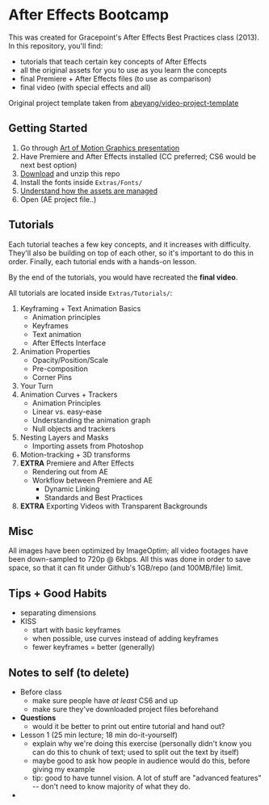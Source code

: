 # After Effects Bootcamp

This was created for Gracepoint's After Effects Best Practices class (2013). In this repository, you'll find:

- tutorials that teach certain key concepts of After Effects
- all the original assets for you to use as you learn the concepts
- final Premiere + After Effects files (to use as comparison)
- final video (with special effects and all)

Original project template taken from [abeyang/video-project-template][1]

## Getting Started

1. Go through [Art of Motion Graphics presentation][2]
2. Have Premiere and After Effects installed (CC preferred; CS6 would be next best option)
3. [Download][3] and unzip this repo
4. Install the fonts inside `Extras/Fonts/`
5. [Understand how the assets are managed][4]
6. Open (AE project file..)

## Tutorials

Each tutorial teaches a few key concepts, and it increases with difficulty. They'll also be building on top of each other, so it's important to do this in order. Finally, each tutorial ends with a hands-on lesson.

By the end of the tutorials, you would have recreated the **final video**.

All tutorials are located inside `Extras/Tutorials/`:

1. Keyframing + Text Animation Basics
	- Animation principles
	- Keyframes
	- Text animation
	- After Effects Interface
2. Animation Properties
	- Opacity/Position/Scale
	- Pre-composition
	- Corner Pins
3. Your Turn
4. Animation Curves + Trackers
	- Animation Principles
	- Linear vs. easy-ease
	- Understanding the animation graph
	- Null objects and trackers
5. Nesting Layers and Masks
	- Importing assets from Photoshop
6. Motion-tracking + 3D transforms
7. **EXTRA** Premiere and After Effects
	- Rendering out from AE
	- Workflow between Premiere and AE
		- Dynamic Linking
		- Standards and Best Practices
8. **EXTRA** Exporting Videos with Transparent Backgrounds

## Misc

All images have been optimized by ImageOptim; all video footages have been down-sampled to 720p @ 6kbps. All this was done in order to save space, so that it can fit under Github's 1GB/repo (and 100MB/file) limit.

## Tips + Good Habits

- separating dimensions
- KISS
	- start with basic keyframes
	- when possible, use curves instead of adding keyframes
	- fewer keyframes = better (generally)

## Notes to self (to delete)

- Before class
	- make sure people have *at least* CS6 and up
	- make sure they've downloaded project files beforehand
- **Questions**
	- would it be better to print out entire tutorial and hand out?
- Lesson 1 (25 min lecture; 18 min do-it-yourself)
	- explain why we're doing this exercise (personally didn't know you can do this to chunk of text; used to split out the text by itself)
	- maybe good to ask how people in audience would do this, before giving my example
	- tip: good to have tunnel vision. A lot of stuff are "advanced features" -- don't need to know majority of what they do.
-

[1]:https://github.com/abeyang/video-project-template
[2]:https://speakerdeck.com/abeyang/art-of-motion-graphics
[3]:https://github.com/abeyang/after-effects-bootcamp/archive/master.zip
[4]:https://github.com/abeyang/video-project-template